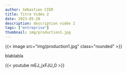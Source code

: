 ```yaml
---
author: Sébastien CIER
title: Titre Vidéo 2
date: 2023-05-20
description: description vidéo 2
tags: ["entreprise"]
thumbnail: img/production1.jpg
---
```

{{< image src="img/production1.jpg" class="rounded" >}}

blablabla


{{< youtube mEJ_jxFJU_0 >}}



